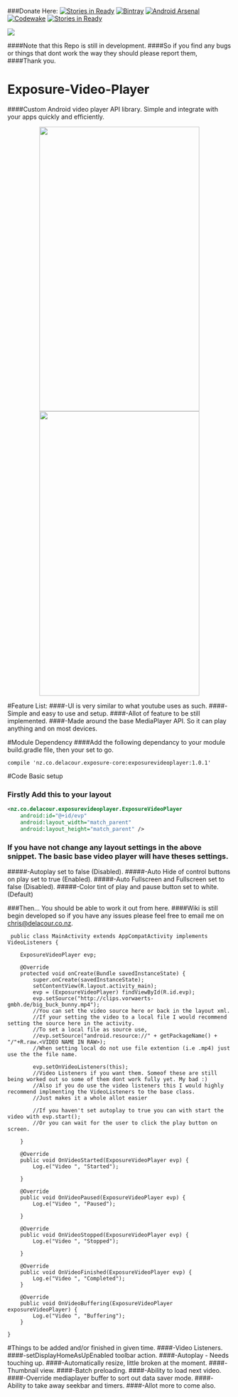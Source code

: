 ###Donate Here: [![Stories in Ready](https://button.flattr.com/flattr-badge-large.png)](https://flattr.com/profile/De-La-Cour)
[![Bintray](https://api.bintray.com/packages/delacour/maven/exposurevideoplayer/images/download.svg)](https://bintray.com/delacour/maven/exposurevideoplayer/_latestVersion)
[![Android Arsenal](https://img.shields.io/badge/Android%20Arsenal-Exposure--Video--Player-green.svg?style=true)](https://android-arsenal.com/details/1/4345)
[![Codewake](https://www.codewake.com/badges/ask_question.svg)](https://www.codewake.com/p/exposure-core)
[![Stories in Ready](https://badge.waffle.io/UrbanChrisy/Exposure-Video-Player.png?label=ready&title=Ready)](http://waffle.io/UrbanChrisy/Exposure-Video-Player)

<a href='https://bintray.com/delacour/maven/exposurevideoplayer?source=watch' alt='Get automatic notifications about new "exposurevideoplayer" versions'><img src='https://www.bintray.com/docs/images/bintray_badge_color.png'></a>

####Note that this Repo is still in development. 
####So if you find any bugs or things that dont work the way they should please report them, 
####Thank you.


# Exposure-Video-Player
####Custom Android video player API library. Simple and integrate with your apps quickly and efficiently.


<p align="center">
<img src="https://github.com/UrbanChrisy/Exposure-Video-Player/blob/master/screenshots/screenshot_1.png" height="640px" width="360px">
<img src="https://github.com/UrbanChrisy/Exposure-Video-Player/blob/master/screenshots/screenshot_2.png" height="640px" width="360px"> </p>





#Feature List:
####-UI is very similar to what youtube uses as such.
####-Simple and easy to use and setup.
####-Allot of feature to be still implemented.
####-Made around the base MediaPlayer API. So it can play anything and on most devices.

#Module Dependency
####Add the following dependancy to your module build.gradle file, then your set to go.
```Gradle
compile 'nz.co.delacour.exposure-core:exposurevideoplayer:1.0.1'
```
#Code Basic setup
### Firstly Add this to your layout

```XML
<nz.co.delacour.exposurevideoplayer.ExposureVideoPlayer
    android:id="@+id/evp"
    android:layout_width="match_parent"
    android:layout_height="match_parent" />
```

### If you have not change any layout settings in the above snippet. The basic base video player will have theses settings.
#####-Autoplay set to false (Disabled).
#####-Auto Hide of control buttons on play set to true (Enabled).
#####-Auto Fullscreen and Fullscreen set to false (Disabled).
#####-Color tint of play and pause button set to white. (Default)

###Then... You should be able to work it out from here. 
####Wiki is still begin developed so if you have any issues please feel free to email me on chris@delacour.co.nz.

```Android
 public class MainActivity extends AppCompatActivity implements VideoListeners {

    ExposureVideoPlayer evp;

    @Override
    protected void onCreate(Bundle savedInstanceState) {
        super.onCreate(savedInstanceState);
        setContentView(R.layout.activity_main);
        evp = (ExposureVideoPlayer) findViewById(R.id.evp);
        evp.setSource("http://clips.vorwaerts-gmbh.de/big_buck_bunny.mp4");
        //You can set the video source here or back in the layout xml.
        //If your setting the video to a local file I would recommend setting the source here in the activity.
        //To set a local file as source use, 
        //evp.setSource("android.resource://" + getPackageName() + "/"+R.raw.<VIDEO NAME IN RAW>);
        //When setting local do not use file extention (i.e .mp4) just use the the file name.
        
        evp.setOnVideoListeners(this);
        //Video Listeners if you want them. Someof these are still being worked out so some of them dont work fully yet. My bad :)
        //Also if you do use the video listeners this I would highly recommend implmenting the VideoListeners to the base class. 
        //Just makes it a whole allot easier

        //If you haven't set autoplay to true you can with start the video with evp.start();
        //Or you can wait for the user to click the play button on screen.

    }
    
    @Override
    public void OnVideoStarted(ExposureVideoPlayer evp) {
        Log.e("Video ", "Started");

    }

    @Override
    public void OnVideoPaused(ExposureVideoPlayer evp) {
        Log.e("Video ", "Paused");

    }

    @Override
    public void OnVideoStopped(ExposureVideoPlayer evp) {
        Log.e("Video ", "Stopped");

    }

    @Override
    public void OnVideoFinished(ExposureVideoPlayer evp) {
        Log.e("Video ", "Completed");
    }

    @Override
    public void OnVideoBuffering(ExposureVideoPlayer exposureVideoPlayer) {
        Log.e("Video ", "Buffering");
    }

}
```
#Things to be added and/or finished in given time.
####-Video Listeners.
####-setDisplayHomeAsUpEnabled toolbar action.
####-Autoplay - Needs touching up.
####-Automatically resize, little broken at the moment.
####-Thumbnail view.
####-Batch preloading.
####-Ability to load next video.
####-Override mediaplayer buffer to sort out data saver mode.
####-Ability to take away seekbar and timers.
####-Allot more to come also.


